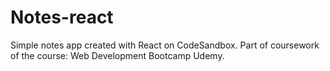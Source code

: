 # Notes-react
Simple notes app created with React on CodeSandbox.
Part of coursework of the course: Web Development Bootcamp Udemy.
